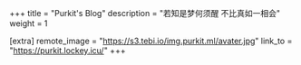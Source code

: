 +++
title = "Purkit's Blog"
description = "若知是梦何须醒 不比真如一相会"
weight = 1

[extra]
remote_image = "https://s3.tebi.io/img.purkit.ml/avater.jpg"
link_to = "https://purkit.lockey.icu/"
+++
